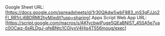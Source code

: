 Google Sheet URL: [https://docs.google.com/spreadsheets/d/1r30QAdw5wbF883_mS3gFJJo2Fl_RR1rLj6BDRMI2hyM/edit?usp=sharing]
Apps Script Web App URL: [https://script.google.com/macros/s/AKfycbwiPuge5QEaBNlST_45SA5e7vac0OCajz-6sRLDgJ-qfeBNtc1CGlyxV4His4T556moug/exec]
